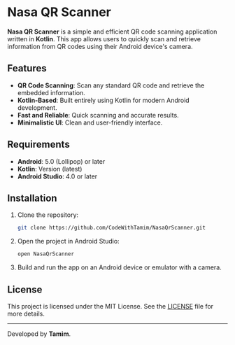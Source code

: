 
# Nasa QR Scanner

**Nasa QR Scanner** is a simple and efficient QR code scanning application written in **Kotlin**. This app allows users to quickly scan and retrieve information from QR codes using their Android device's camera.

## Features

- **QR Code Scanning**: Scan any standard QR code and retrieve the embedded information.
- **Kotlin-Based**: Built entirely using Kotlin for modern Android development.
- **Fast and Reliable**: Quick scanning and accurate results.
- **Minimalistic UI**: Clean and user-friendly interface.

## Requirements

- **Android**: 5.0 (Lollipop) or later
- **Kotlin**: Version  (latest)
- **Android Studio**: 4.0 or later

## Installation

1. Clone the repository:
    ```bash
    git clone https://github.com/CodeWithTamim/NasaQrScanner.git
    ```

2. Open the project in Android Studio:
    ```bash
    open NasaQrScanner
    ```

3. Build and run the app on an Android device or emulator with a camera.

## License

This project is licensed under the MIT License. See the [LICENSE](LICENSE) file for more details.

---

Developed by **Tamim**.
